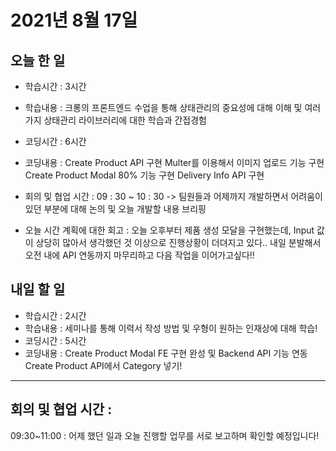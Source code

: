# 2021년 8월 17일

## 오늘 한 일

- 학습시간 : 3시간
- 학습내용 :
  크롱의 프론트엔드 수업을 통해 상태관리의 중요성에 대해 이해 및 여러가지 상태관리 라이브러리에 대한 학습과 간접경험

- 코딩시간 : 6시간
- 코딩내용 :
  Create Product API 구현
  Multer를 이용해서 이미지 업로드 기능 구현
  Create Product Modal 80% 기능 구현
  Delivery Info API 구현

- 회의 및 협업 시간 :
  09 : 30 ~ 10 : 30 -> 팀원들과 어제까지 개발하면서 어려움이 있던 부분에 대해 논의 및 오늘 개발할 내용 브리핑

- 오늘 시간 계획에 대한 회고 :
  오늘 오후부터 제품 생성 모달을 구현했는데, Input 값이 상당히 많아서 생각했던 것 이상으로 진행상황이 더뎌지고 있다..
  내일 분발해서 오전 내에 API 연동까지 마무리하고 다음 작업을 이어가고싶다!!

## 내일 할 일

- 학습시간 : 2시간
- 학습내용 :
  세미나를 통해 이력서 작성 방법 및 우형이 원하는 인재상에 대해 학습!
- 코딩시간 : 5시간
- 코딩내용 :
  Create Product Modal FE 구현 완성 및 Backend API 기능 연동
  Create Product API에서 Category 넣기!

---

## 회의 및 협업 시간 :

09:30~11:00 : 어제 했던 일과 오늘 진행할 업무를 서로 보고하며 확인할 예정입니다!
